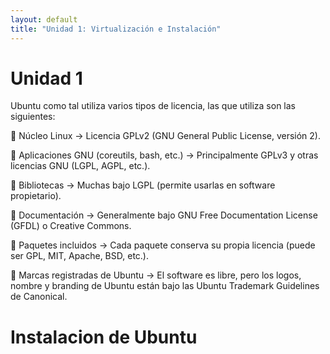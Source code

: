 ```yaml
---
layout: default
title: "Unidad 1: Virtualización e Instalación"
---
```


<main class="contenedor-principal">
    <h1 class="titulo">Unidad 1</h1>
Ubuntu como tal utiliza varios tipos de licencia, las que utiliza son las siguientes: 

🔹 Núcleo Linux → Licencia GPLv2 (GNU General Public License, versión 2).

🔹 Aplicaciones GNU (coreutils, bash, etc.) → Principalmente GPLv3 y otras licencias GNU (LGPL, AGPL, etc.).

🔹 Bibliotecas → Muchas bajo LGPL (permite usarlas en software propietario).

🔹 Documentación → Generalmente bajo GNU Free Documentation License (GFDL) o Creative Commons.

🔹 Paquetes incluidos → Cada paquete conserva su propia licencia (puede ser GPL, MIT, Apache, BSD, etc.).

🔹 Marcas registradas de Ubuntu → El software es libre, pero los logos, nombre y branding de Ubuntu están bajo las Ubuntu Trademark Guidelines de Canonical.

 <h1 class="titulo">Instalacion de Ubuntu</h1>

</main>
